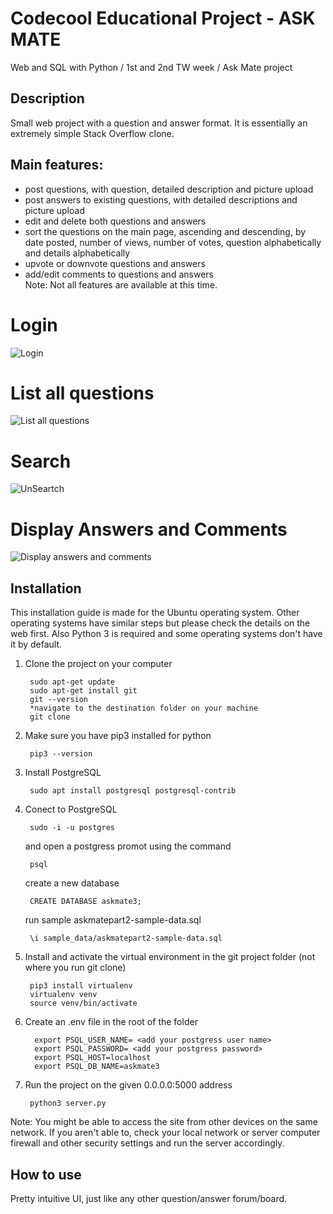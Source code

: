 # Codecool Educational Project - ASK MATE
Web and SQL with Python / 1st and 2nd TW week / Ask Mate project




## Description
Small web project with a question and answer format. It is essentially an
 extremely simple Stack Overflow clone.  
## Main features:
- post questions, with question, detailed description and picture upload
- post answers to existing questions, with detailed descriptions and picture upload
- edit and delete both questions and answers
- sort the questions on the main page, ascending and descending, by date posted,
number of views, number of votes, question alphabetically and details alphabetically
- upvote or downvote questions and answers
- add/edit comments to questions and answers  
Note: Not all features are available at this time.

# Login
![Login](https://user-images.githubusercontent.com/70704260/161933787-65835ead-5166-481c-85a0-4878dc5be260.png)


# List all questions
![List all questions](https://user-images.githubusercontent.com/70704260/161929990-9f640b7c-52ac-4802-bec5-09af5a75f3c9.png)

# Search
![UnSeartch](https://user-images.githubusercontent.com/70704260/161933125-e973e7c8-8a64-4dcd-a618-02b7c04d2808.png)

# Display Answers and Comments
![Display answers and comments ](https://user-images.githubusercontent.com/70704260/161934685-fa061603-8453-420d-9ee7-0a707d2a365f.png)



## Installation
This installation guide is made for the Ubuntu operating system. Other operating 
systems have similar steps but please check the details on the web first. Also Python
3 is required and some operating systems don't have it by default.
1. Clone the project on your computer

        sudo apt-get update
        sudo apt-get install git
        git --version
        *navigate to the destination folder on your machine
        git clone 
        
2. Make sure you have pip3 installed for python

        pip3 --version

3. Install PostgreSQL

        sudo apt install postgresql postgresql-contrib

4. Conect to PostgreSQL

        sudo -i -u postgres

    and open a postgress promot using the command 

        psql

    create a new database
    
        CREATE DATABASE askmate3; 

    run sample askmatepart2-sample-data.sql

        \i sample_data/askmatepart2-sample-data.sql

        
5. Install and activate the virtual environment in the git project folder (not 
where you run git clone)

        pip3 install virtualenv
        virtualenv venv
        source venv/bin/activate
        
6. Create  an  .env file in the root of the folder 

         export PSQL_USER_NAME= <add your postgress user name>
         export PSQL_PASSWORD= <add your postgress password>
         export PSQL_HOST=localhost
         export PSQL_DB_NAME=askmate3
        
7. Run the project on the given 0.0.0.0:5000 address

        python3 server.py
        
Note: You might be able to access the site from other devices on the same network. 
If you aren't able to, check your local network or server computer firewall and 
other security settings and run the server accordingly. 
## How to use
Pretty intuitive UI, just like any other question/answer forum/board.
